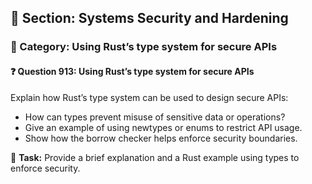 ## 📘 Section: Systems Security and Hardening
### 🔹 Category: Using Rust’s type system for secure APIs
#### ❓ Question 913: Using Rust’s type system for secure APIs

Explain how Rust’s type system can be used to design secure APIs:

- How can types prevent misuse of sensitive data or operations?
- Give an example of using newtypes or enums to restrict API usage.
- Show how the borrow checker helps enforce security boundaries.

🔧 **Task:** Provide a brief explanation and a Rust example using types to enforce security.
